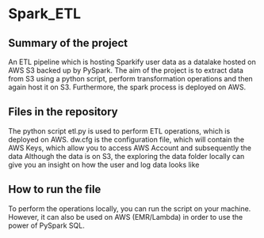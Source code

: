 # Spark_ETL

## Summary of the project
An ETL pipeline which is hosting Sparkify user data as a datalake hosted on AWS S3 backed up by PySpark.
The aim of the project is to extract data from S3 using a python script, perform transformation operations and then again host it on S3.
Furthermore, the spark process is deployed on AWS.

## Files in the repository
The python script etl.py is used to perform ETL operations, which is deployed on AWS.
dw.cfg is the configuration file, which will contain the AWS Keys, which allow you to access AWS Account and subsequently the data
Although the data is on S3, the exploring the data folder locally can give you an insight on how the user and log data looks like

## How to run the file
To perform the operations locally, you can run the script on your machine. However, it can also be used on AWS (EMR/Lambda) in order to use the power of PySpark SQL.

